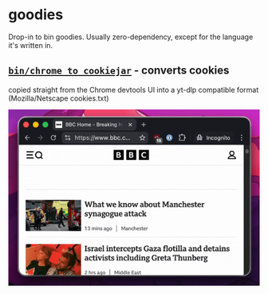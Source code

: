 # goodies

Drop-in to bin goodies. Usually zero-dependency, except for the language it's
written in.

## [`bin/chrome_to_cookiejar`](./bin/chrome_to_cookiejar) - converts cookies
copied straight from the Chrome devtools UI into a yt-dlp compatible format
(Mozilla/Netscape cookies.txt)

![screencast of chrome_to_cookiejar](./media/chrome_to_cookiejar.gif)
